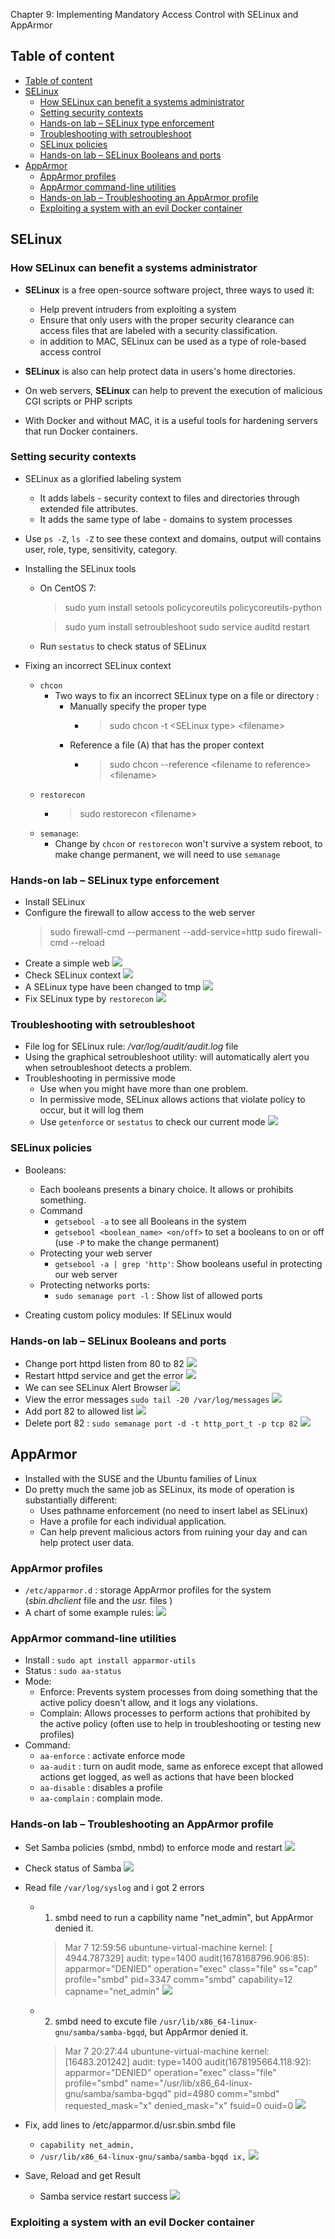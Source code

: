 Chapter 9: Implementing Mandatory Access Control with SELinux and AppArmor

## Table of content
- [Table of content](#table-of-content)
- [SELinux](#selinux)
  - [How SELinux can benefit a systems administrator](#how-selinux-can-benefit-a-systems-administrator)
  - [Setting security contexts](#setting-security-contexts)
  - [Hands-on lab – SELinux type enforcement](#hands-on-lab--selinux-type-enforcement)
  - [Troubleshooting with setroubleshoot](#troubleshooting-with-setroubleshoot)
  - [SELinux policies](#selinux-policies)
  - [Hands-on lab – SELinux Booleans and ports](#hands-on-lab--selinux-booleans-and-ports)
- [AppArmor](#apparmor)
  - [AppArmor profiles](#apparmor-profiles)
  - [AppArmor command-line utilities](#apparmor-command-line-utilities)
  - [Hands-on lab – Troubleshooting an AppArmor profile](#hands-on-lab--troubleshooting-an-apparmor-profile)
  - [Exploiting a system with an evil Docker container](#exploiting-a-system-with-an-evil-docker-container)

## SELinux

### How SELinux can benefit a systems administrator

- **SELinux** is a free open-source software project, three ways to used it:
  - Help prevent intruders from exploiting a system
  - Ensure that only users with the proper security clearance can access files that are labeled with a security classification.
  - in addition to MAC, SELinux can be used as a type of role-based access control

- **SELinux** is also can help protect data in users's home directories. 
- On web servers, **SELinux** can help to prevent the execution of malicious CGI scripts or PHP scripts
- With Docker and without MAC, it is a useful tools for hardening servers that run Docker containers.

### Setting security contexts

- SELinux as a glorified labeling system
  - It adds labels - security context to files and directories through extended file attributes. 
  - It adds the same type of labe - domains to system processes
- Use `ps -Z`, `ls -Z` to see these context and domains, output will contains user, role, type, sensitivity, category.
  
- Installing the SELinux tools
  - On CentOS 7:
    > sudo yum install setools policycoreutils policycoreutils-python

    > sudo yum install setroubleshoot
    > sudo service auditd restart
  - Run `sestatus` to check status of SELinux

- Fixing an incorrect SELinux context
  - `chcon`
    - Two ways to fix an incorrect SELinux type on a file or directory :
      - Manually specify the proper type
        - > sudo chcon -t \<SELinux type> \<filename>
      - Reference a file (A) that has the proper context 
        - > sudo chcon --reference \<filename to reference> \<filename>
  - `restorecon`
    - > sudo restorecon \<filename>
  - `semanage`:
    - Change by `chcon` or `restorecon` won't survive a system reboot, to make change permanent, we will need to use `semanage`

### Hands-on lab – SELinux type enforcement

- Install SELinux
- Configure the firewall to allow access to the web server
  > sudo firewall-cmd --permanent --add-service=http
  >  sudo firewall-cmd --reload
- Create a simple web 
  ![](IMG/2023-03-01-15-46-04.png)
- Check SELinux context
  ![](IMG/2023-03-05-14-49-33.png)
- A SELinux type have been changed to tmp
  ![](IMG/2023-03-06-11-53-05.png)
- Fix SELinux type by `restorecon`
  ![](IMG/2023-03-06-11-53-50.png)

### Troubleshooting with setroubleshoot

- File log for SELinux rule: */var/log/audit/audit.log* file
- Using the graphical setroubleshoot utility: will automatically alert you when setroubleshoot detects a problem.
- Troubleshooting in permissive mode
  - Use when you might have more than one problem.
  - In permissive mode, SELinux allows actions that violate policy to occur, but it will log them
  - Use `getenforce` or `sestatus` to check our current mode
  ![](IMG/2023-03-06-11-59-00.png)
 
### SELinux policies

- Booleans:
  - Each booleans presents a binary choice. It allows or prohibits something.
  - Command
    - `getsebool -a` to see all Booleans in the system
    - `getsebool <boolean_name> <on/off>` to set a booleans to on or off (use `-P` to make the change permanent)
  - Protecting your web server
    - `getsebool -a | grep 'http'`: Show booleans useful in protecting our web server
  - Protecting networks ports:
    - `sudo semanage port -l` : Show list of allowed ports

- Creating custom policy modules: If SELinux would

### Hands-on lab – SELinux Booleans and ports

- Change port httpd listen from 80 to 82
  ![](IMG/2023-03-06-13-54-45.png)
- Restart httpd service and get the error
  ![](IMG/2023-03-06-13-55-22.png)
- We can see SELinux Alert Browser
  ![](IMG/2023-03-06-13-55-37.png)
- View the error messages `sudo tail -20 /var/log/messages`
  ![](IMG/2023-03-06-13-56-12.png)
- Add port 82 to allowed list
  ![](IMG/2023-03-06-13-57-49.png)
- Delete port 82 : `sudo semanage port -d -t http_port_t -p tcp 82`
  ![](IMG/2023-03-06-14-02-56.png)

## AppArmor

- Installed with the SUSE and the Ubuntu families
of Linux
- Do pretty much the same job as SELinux, its mode of
operation is substantially different:
  - Uses pathname enforcement (no need to insert label as SELinux)
  - Have a profile for each individual application.
  - Can help prevent malicious actors from ruining
your day and can help protect user data.

### AppArmor profiles

- `/etc/apparmor.d` : storage AppArmor profiles for the system (*sbin.dhclient* file and the *usr.* files )
- A chart of some example rules: 
    ![](IMG/2023-03-06-15-07-53.png)

### AppArmor command-line utilities

- Install : `sudo apt install apparmor-utils`
- Status : `sudo aa-status`
- Mode:
  - Enforce: Prevents system processes from doing something that the active policy doesn't allow, and it logs any violations.
  - Complain: Allows processes to perform actions that prohibited by the active policy (often use to help in troubleshooting or testing new profiles)
- Command:
  - `aa-enforce` : activate enforce mode
  - `aa-audit` : turn on audit mode, same as enforece except that allowed actions get logged, as
well as actions that have been blocked
  - `aa-disable` : disables a profile
  - `aa-complain` : complain mode.

### Hands-on lab – Troubleshooting an AppArmor profile

- Set Samba policies (smbd, nmbd) to enforce mode and restart
  ![](IMG/2023-03-07-15-23-15.png)
- Check status of Samba
  ![](IMG/2023-03-07-13-05-46.png)
- Read file `/var/log/syslog` and i got 2 errors
  - 1. smbd need to run a capbility name "net_admin", but AppArmor denied it.
    > Mar  7 12:59:56 ubuntune-virtual-machine kernel: [ 4944.787329] audit: type=1400 audit(1678168796.906:85): apparmor="DENIED" operation="exec" class="file" ss="cap" profile="smbd" pid=3347 comm="smbd" capability=12  capname="net_admin"
    ![](IMG/2023-03-07-20-44-07.png) 
  - 2. smbd need to excute file `/usr/lib/x86_64-linux-gnu/samba/samba-bgqd`, but AppArmor denied it.
    > Mar  7 20:27:44 ubuntune-virtual-machine kernel: [16483.201242] audit: type=1400 audit(1678195664.118:92): apparmor="DENIED" operation="exec" class="file" profile="smbd" name="/usr/lib/x86_64-linux-gnu/samba/samba-bgqd" pid=4980 comm="smbd" requested_mask="x" denied_mask="x" fsuid=0 ouid=0
    ![](IMG/2023-03-07-20-40-53.png)
  
  
- Fix, add lines to /etc/apparmor.d/usr.sbin.smbd file 
  - `capability net_admin,`
  - `/usr/lib/x86_64-linux-gnu/samba/samba-bgqd ix,`
![](IMG/2023-03-07-20-16-25.png)

- Save, Reload and get Result
  - Samba service restart success
  ![](IMG/2023-03-07-20-36-56.png)

### Exploiting a system with an evil Docker container